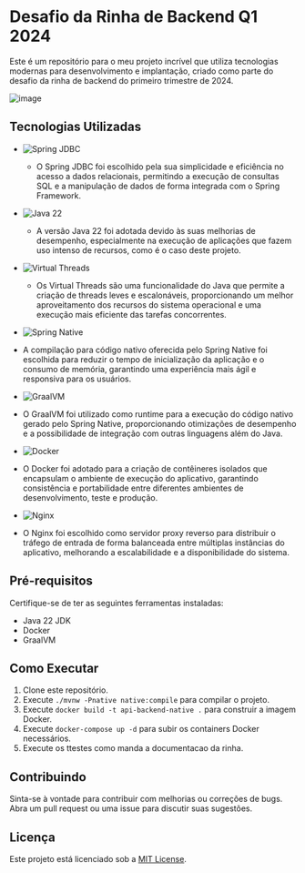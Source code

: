 # Desafio da Rinha de Backend Q1 2024

Este é um repositório para o meu projeto incrível que utiliza tecnologias modernas para desenvolvimento e implantação, criado como parte do desafio da rinha de backend do primeiro trimestre de 2024.

![image](https://github.com/KauanRocha/rinha-2024-spring-native-graalvm/assets/107556890/bbb5b803-c84e-4053-b36e-bcb04f52fad4)


## Tecnologias Utilizadas

- ![Spring JDBC](https://img.shields.io/badge/Spring%20JDBC-6DB33F?style=for-the-badge&logo=spring&logoColor=white)
  - O Spring JDBC foi escolhido pela sua simplicidade e eficiência no acesso a dados relacionais, permitindo a execução de consultas SQL e a manipulação de dados de forma integrada com o Spring Framework.

- ![Java 22](https://img.shields.io/badge/Java%2022-007396?style=for-the-badge&logo=java&logoColor=white)
  - A versão Java 22 foi adotada devido às suas melhorias de desempenho, especialmente na execução de aplicações que fazem uso intenso de recursos, como é o caso deste projeto.

- ![Virtual Threads](https://img.shields.io/badge/Virtual%20Threads-4CAF50?style=for-the-badge&logo=java&logoColor=white)
  - Os Virtual Threads são uma funcionalidade do Java que permite a criação de threads leves e escalonáveis, proporcionando um melhor aproveitamento dos recursos do sistema operacional e uma execução mais eficiente das tarefas concorrentes.

-  ![Spring Native](https://img.shields.io/badge/Spring%20Native-6DB33F?style=for-the-badge&logo=spring&logoColor=white)
  - A compilação para código nativo oferecida pelo Spring Native foi escolhida para reduzir o tempo de inicialização da aplicação e o consumo de memória, garantindo uma experiência mais ágil e responsiva para os usuários.

-  ![GraalVM](https://img.shields.io/badge/GraalVM-EC7211?style=for-the-badge&logo=graalvm&logoColor=white)
  - O GraalVM foi utilizado como runtime para a execução do código nativo gerado pelo Spring Native, proporcionando otimizações de desempenho e a possibilidade de integração com outras linguagens além do Java.

-  ![Docker](https://img.shields.io/badge/Docker-2496ED?style=for-the-badge&logo=docker&logoColor=white)
  - O Docker foi adotado para a criação de contêineres isolados que encapsulam o ambiente de execução do aplicativo, garantindo consistência e portabilidade entre diferentes ambientes de desenvolvimento, teste e produção.

-  ![Nginx](https://img.shields.io/badge/Nginx-009639?style=for-the-badge&logo=nginx&logoColor=white)
  - O Nginx foi escolhido como servidor proxy reverso para distribuir o tráfego de entrada de forma balanceada entre múltiplas instâncias do aplicativo, melhorando a escalabilidade e a disponibilidade do sistema.

## Pré-requisitos

Certifique-se de ter as seguintes ferramentas instaladas:

- Java 22 JDK
- Docker
- GraalVM

## Como Executar

1. Clone este repositório.
2. Execute `./mvnw -Pnative native:compile` para compilar o projeto.
3. Execute `docker build -t api-backend-native .` para construir a imagem Docker.
4. Execute `docker-compose up -d` para subir os containers Docker necessários.
5. Execute os ttestes como manda a documentacao da rinha.

## Contribuindo

Sinta-se à vontade para contribuir com melhorias ou correções de bugs. Abra um pull request ou uma issue para discutir suas sugestões.

## Licença

Este projeto está licenciado sob a [MIT License](LICENSE).

